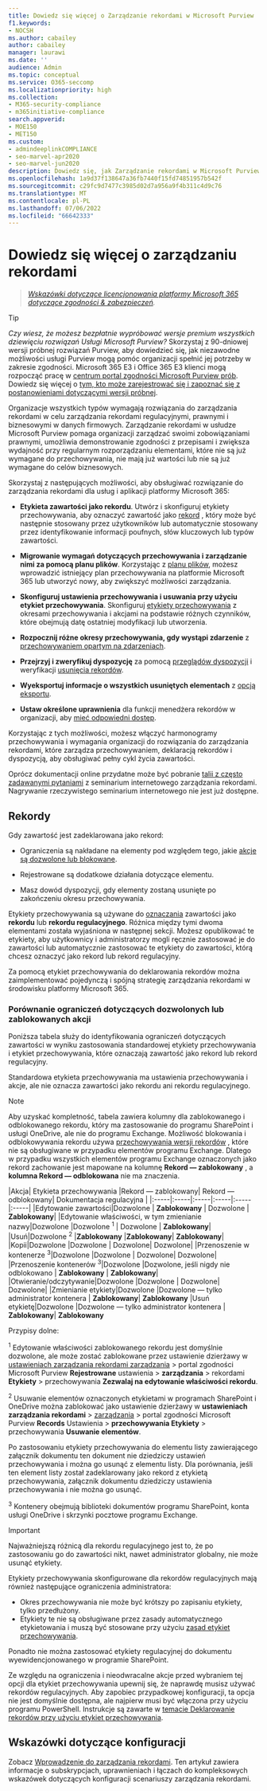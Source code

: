 ```yaml
---
title: Dowiedz się więcej o Zarządzanie rekordami w Microsoft Purview
f1.keywords:
- NOCSH
ms.author: cabailey
author: cabailey
manager: laurawi
ms.date: ''
audience: Admin
ms.topic: conceptual
ms.service: O365-seccomp
ms.localizationpriority: high
ms.collection:
- M365-security-compliance
- m365initiative-compliance
search.appverid:
- MOE150
- MET150
ms.custom:
- admindeeplinkCOMPLIANCE
- seo-marvel-apr2020
- seo-marvel-jun2020
description: Dowiedz się, jak Zarządzanie rekordami w Microsoft Purview obsługuje elementy o wysokiej wartości dla wymagań dotyczących prowadzenia dokumentacji biznesowej, prawnej lub regulacyjnej.
ms.openlocfilehash: 1a9d37f138647a36fb7440f15fd74851957b542f
ms.sourcegitcommit: c29fc9d7477c3985d02d7a956a9f4b311c4d9c76
ms.translationtype: MT
ms.contentlocale: pl-PL
ms.lasthandoff: 07/06/2022
ms.locfileid: "66642333"
---
```

# <a name="learn-about-records-management"></a>Dowiedz się więcej o zarządzaniu rekordami

>*[Wskazówki dotyczące licencjonowania platformy Microsoft 365 dotyczące zgodności & zabezpieczeń](/office365/servicedescriptions/microsoft-365-service-descriptions/microsoft-365-tenantlevel-services-licensing-guidance/microsoft-365-security-compliance-licensing-guidance).*

> [!TIP]
> *Czy wiesz, że możesz bezpłatnie wypróbować wersje premium wszystkich dziewięciu rozwiązań Usługi Microsoft Purview?* Skorzystaj z 90-dniowej wersji próbnej rozwiązań Purview, aby dowiedzieć się, jak niezawodne możliwości usługi Purview mogą pomóc organizacji spełnić jej potrzeby w zakresie zgodności. Microsoft 365 E3 i Office 365 E3 klienci mogą rozpocząć pracę w [centrum portal zgodności Microsoft Purview prób](https://compliance.microsoft.com/trialHorizontalHub?sku=ComplianceE5&ref=DocsRef). Dowiedz się więcej o [tym, kto może zarejestrować się i zapoznać się z postanowieniami dotyczącymi wersji próbnej](compliance-easy-trials.md).

Organizacje wszystkich typów wymagają rozwiązania do zarządzania rekordami w celu zarządzania rekordami regulacyjnymi, prawnymi i biznesowymi w danych firmowych. Zarządzanie rekordami w usłudze Microsoft Purview pomaga organizacji zarządzać swoimi zobowiązaniami prawnymi, umożliwia demonstrowanie zgodności z przepisami i zwiększa wydajność przy regularnym rozporządzaniu elementami, które nie są już wymagane do przechowywania, nie mają już wartości lub nie są już wymagane do celów biznesowych.

Skorzystaj z następujących możliwości, aby obsługiwać rozwiązanie do zarządzania rekordami dla usług i aplikacji platformy Microsoft 365:

- **Etykieta zawartości jako rekordu**. Utwórz i skonfiguruj etykiety przechowywania, aby oznaczyć zawartość jako [rekord](#records) , który może być następnie stosowany przez użytkowników lub automatycznie stosowany przez identyfikowanie informacji poufnych, słów kluczowych lub typów zawartości.

- **Migrowanie wymagań dotyczących przechowywania i zarządzanie nimi za pomocą planu plików**. Korzystając z [planu plików](file-plan-manager.md), możesz wprowadzić istniejący plan przechowywania na platformie Microsoft 365 lub utworzyć nowy, aby zwiększyć możliwości zarządzania.

- **Skonfiguruj ustawienia przechowywania i usuwania przy użyciu etykiet przechowywania**. Skonfiguruj [etykiety przechowywania](retention.md#retention-labels) z okresami przechowywania i akcjami na podstawie różnych czynników, które obejmują datę ostatniej modyfikacji lub utworzenia.

- **Rozpocznij różne okresy przechowywania, gdy wystąpi zdarzenie** z [przechowywaniem opartym na zdarzeniach](event-driven-retention.md).

- **Przejrzyj i zweryfikuj dyspozycję** za pomocą [przeglądów dyspozycji](disposition.md#disposition-reviews) i weryfikacji [usunięcia rekordów](disposition.md#disposition-of-records).

- **Wyeksportuj informacje o wszystkich usuniętych elementach** z [opcją eksportu](disposition.md#filter-and-export-the-views).

- **Ustaw określone uprawnienia** dla funkcji menedżera rekordów w organizacji, aby [mieć odpowiedni dostęp](../security/office-365-security/permissions-in-the-security-and-compliance-center.md).

Korzystając z tych możliwości, możesz włączyć harmonogramy przechowywania i wymagania organizacji do rozwiązania do zarządzania rekordami, które zarządza przechowywaniem, deklaracją rekordów i dyspozycją, aby obsługiwać pełny cykl życia zawartości.

Oprócz dokumentacji online przydatne może być pobranie [talii z często zadawanymi pytaniami](https://aka.ms/MIPC/Blog-RecordsManagementWebinar) z seminarium internetowego zarządzania rekordami. Nagrywanie rzeczywistego seminarium internetowego nie jest już dostępne.

## <a name="records"></a>Rekordy

Gdy zawartość jest zadeklarowana jako rekord:

- Ograniczenia są nakładane na elementy pod względem tego, jakie [akcje są dozwolone lub blokowane](#compare-restrictions-for-what-actions-are-allowed-or-blocked).

- Rejestrowane są dodatkowe działania dotyczące elementu.

- Masz dowód dyspozycji, gdy elementy zostaną usunięte po zakończeniu okresu przechowywania.

Etykiety przechowywania są używane do [oznaczania](retention.md#retention-labels) zawartości jako **rekordu** lub **rekordu regulacyjnego**. Różnica między tymi dwoma elementami została wyjaśniona w następnej sekcji. Możesz opublikować te etykiety, aby użytkownicy i administratorzy mogli ręcznie zastosować je do zawartości lub automatycznie zastosować te etykiety do zawartości, którą chcesz oznaczyć jako rekord lub rekord regulacyjny.

Za pomocą etykiet przechowywania do deklarowania rekordów można zaimplementować pojedynczą i spójną strategię zarządzania rekordami w środowisku platformy Microsoft 365.

### <a name="compare-restrictions-for-what-actions-are-allowed-or-blocked"></a>Porównanie ograniczeń dotyczących dozwolonych lub zablokowanych akcji

Poniższa tabela służy do identyfikowania ograniczeń dotyczących zawartości w wyniku zastosowania standardowej etykiety przechowywania i etykiet przechowywania, które oznaczają zawartość jako rekord lub rekord regulacyjny.

Standardowa etykieta przechowywania ma ustawienia przechowywania i akcje, ale nie oznacza zawartości jako rekordu ani rekordu regulacyjnego.

> [!NOTE]
> Aby uzyskać kompletność, tabela zawiera kolumny dla zablokowanego i odblokowanego rekordu, który ma zastosowanie do programu SharePoint i usługi OneDrive, ale nie do programu Exchange. Możliwość blokowania i odblokowywania rekordu używa [przechowywania wersji rekordów](record-versioning.md) , które nie są obsługiwane w przypadku elementów programu Exchange. Dlatego w przypadku wszystkich elementów programu Exchange oznaczonych jako rekord zachowanie jest mapowane na kolumnę **Rekord — zablokowany** , a **kolumna Rekord — odblokowana** nie ma znaczenia.


|Akcja| Etykieta przechowywania |Rekord — zablokowany| Rekord — odblokowany| Dokumentacja regulacyjna |
|:-----|:-----|:-----|:-----|:-----|:-----|
|Edytowanie zawartości|Dozwolone | **Zablokowany** | Dozwolone | **Zablokowany**|
|Edytowanie właściwości, w tym zmienianie nazwy|Dozwolone |Dozwolone <sup>1</sup> | Dozwolone | **Zablokowany**|
|Usuń|Dozwolone <sup>2</sup> |**Zablokowany** |**Zablokowany**| **Zablokowany**|
|Kopii|Dozwolone |Dozwolone | Dozwolone| Dozwolone|
|Przenoszenie w kontenerze <sup>3</sup>|Dozwolone |Dozwolone | Dozwolone| Dozwolone|
|Przenoszenie kontenerów <sup>3</sup>|Dozwolone |Dozwolone, jeśli nigdy nie odblokowano | **Zablokowany** | **Zablokowany**|
|Otwieranie/odczytywanie|Dozwolone |Dozwolone | Dozwolone| Dozwolone|
|Zmienianie etykiety|Dozwolone |Dozwolone — tylko administrator kontenera | **Zablokowany**| **Zablokowany**
|Usuń etykietę|Dozwolone |Dozwolone — tylko administrator kontenera | **Zablokowany**| **Zablokowany**

Przypisy dolne:

<sup>1</sup> Edytowanie właściwości zablokowanego rekordu jest domyślnie dozwolone, ale może zostać zablokowane przez ustawienie dzierżawy w [ustawieniach zarządzania rekordami zarządzania](https://compliance.microsoft.com/) >  portal zgodności Microsoft Purview **Rejestrowane** ustawienia  > **zarządzania** >  rekordami **Etykiety** >  przechowywania **Zezwalaj na edytowanie właściwości rekordu**.

<sup>2</sup> Usuwanie elementów oznaczonych etykietami w programach SharePoint i OneDrive można zablokować jako ustawienie dzierżawy w **ustawieniach zarządzania rekordami** >  [zarządzania](https://compliance.microsoft.com/) >  portal zgodności Microsoft Purview **Records** Ustawienia  > **przechowywania Etykiety** >  przechowywania **Usuwanie elementów**.

Po zastosowaniu etykiety przechowywania do elementu listy zawierającego załącznik dokumentu ten dokument nie dziedziczy ustawień przechowywania i można go usunąć z elementu listy. Dla porównania, jeśli ten element listy został zadeklarowany jako rekord z etykietą przechowywania, załącznik dokumentu dziedziczy ustawienia przechowywania i nie można go usunąć.

<sup>3</sup> Kontenery obejmują biblioteki dokumentów programu SharePoint, konta usługi OneDrive i skrzynki pocztowe programu Exchange.

> [!IMPORTANT]
> Najważniejszą różnicą dla rekordu regulacyjnego jest to, że po zastosowaniu go do zawartości nikt, nawet administrator globalny, nie może usunąć etykiety.
>
> Etykiety przechowywania skonfigurowane dla rekordów regulacyjnych mają również następujące ograniczenia administratora:
>
> - Okres przechowywania nie może być krótszy po zapisaniu etykiety, tylko przedłużony.
> - Etykiety te nie są obsługiwane przez zasady automatycznego etykietowania i muszą być stosowane przy użyciu [zasad etykiet przechowywania](create-apply-retention-labels.md).
>
> Ponadto nie można zastosować etykiety regulacyjnej do dokumentu wyewidencjonowanego w programie SharePoint.
>
> Ze względu na ograniczenia i nieodwracalne akcje przed wybraniem tej opcji dla etykiet przechowywania upewnij się, że naprawdę musisz używać rekordów regulacyjnych. Aby zapobiec przypadkowej konfiguracji, ta opcja nie jest domyślnie dostępna, ale najpierw musi być włączona przy użyciu programu PowerShell. Instrukcje są zawarte w [temacie Deklarowanie rekordów przy użyciu etykiet przechowywania](declare-records.md).

## <a name="configuration-guidance"></a>Wskazówki dotyczące konfiguracji

Zobacz [Wprowadzenie do zarządzania rekordami](get-started-with-records-management.md). Ten artykuł zawiera informacje o subskrypcjach, uprawnieniach i łączach do kompleksowych wskazówek dotyczących konfiguracji scenariuszy zarządzania rekordami.
